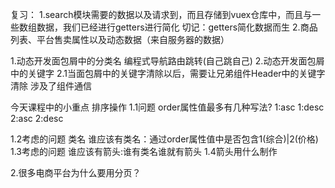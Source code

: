 复习：
1.search模块需要的数据以及请求到，而且存储到vuex仓库中，而且与一些数组数据，我们已经进行getters进行简化
切记：getters简化数据而生
2.商品列表、平台售卖属性以及动态数据（来自服务器的数据）


1.动态开发面包屑中的分类名
编程式导航路由跳转(自己跳自己)
2.动态开发面包屑中的关键字 
2.1当面包屑中的关键字清除以后，需要让兄弟组件Header中的关键字清除
涉及了组件通信

今天课程中的小重点
排序操作
1.1问题
order属性值最多有几种写法?
1:asc
1:desc
2:asc
2:desc

1.2考虑的问题 类名
谁应该有类名：通过order属性值中是否包含1(综合)|2(价格)
1.3考虑的问题
谁应该有箭头:谁有类名谁就有箭头
1.4箭头用什么制作

2.很多电商平台为什么要用分页？



